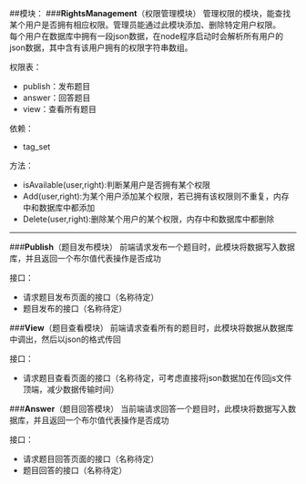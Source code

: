 ##模块：
###**RightsManagement**（权限管理模块）
管理权限的模块，能查找某个用户是否拥有相应权限。管理员能通过此模块添加、删除特定用户权限。  
每个用户在数据库中拥有一段json数据，在node程序启动时会解析所有用户的json数据，其中含有该用户拥有的权限字符串数组。

权限表：
 + publish：发布题目
 + answer：回答题目
 + view：查看所有题目

依赖：
 + tag_set

方法：
 + isAvailable(user,right):判断某用户是否拥有某个权限
 + Add(user,right):为某个用户添加某个权限，若已拥有该权限则不重复，内存中和数据库中都添加
 + Delete(user,right):删除某个用户的某个权限，内存中和数据库中都删除

---

###**Publish**（题目发布模块）
前端请求发布一个题目时，此模块将数据写入数据库，并且返回一个布尔值代表操作是否成功

接口：
  + 请求题目发布页面的接口（名称待定）
  + 题目发布的接口（名称待定）

###**View**（题目查看模块）
前端请求查看所有的题目时，此模块将数据从数据库中调出，然后以json的格式传回

接口：

+ 请求题目查看页面的接口（名称待定，可考虑直接将json数据加在传回js文件顶端，减少数据传输时间）

###**Answer**（题目回答模块）
当前端请求回答一个题目时，此模块将数据写入数据库，并且返回一个布尔值代表操作是否成功

接口：
+ 请求题目回答页面的接口（名称待定）
+ 题目回答的接口（名称待定）